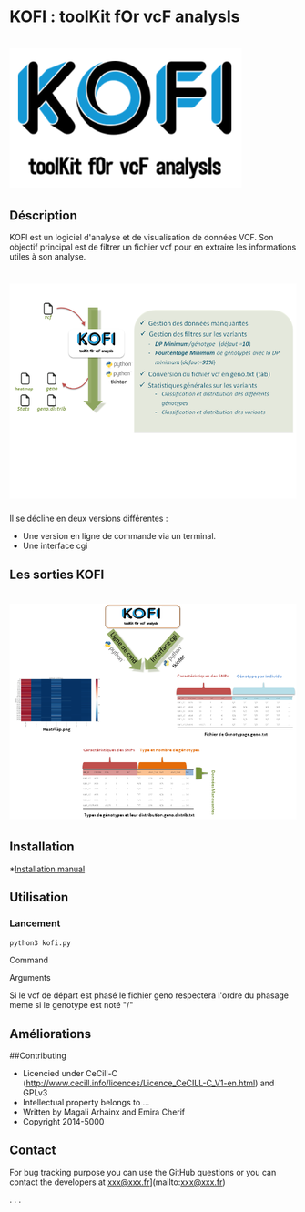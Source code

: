 # KOFI : toolKit fOr vcF analysIs

![](images/kofilogo1.PNG)
==========================



## Déscription

KOFI est un logiciel d'analyse et de visualisation de données VCF. Son objectif principal est de filtrer un fichier vcf pour en extraire les informations utiles à son analyse. 

![](images/kofiOverview.png)
=============================


Il se décline en deux versions différentes :

- Une version en ligne de commande via un terminal.
- Une interface cgi 
## Les sorties KOFI

![](images/kofiOutputs.png)
===========================

## Installation

*[Installation manual](https://github.com/emiracherif/VCF-project/blob/master/INSTALL.md)


## Utilisation

### Lancement 

```
python3 kofi.py
```

Command

Arguments

Si le vcf de départ est phasé le fichier geno respectera l'ordre du phasage meme si le genotype est noté "/"


## Améliorations

##Contributing

* Licencied under CeCill-C (http://www.cecill.info/licences/Licence_CeCILL-C_V1-en.html) and GPLv3 
* Intellectual property belongs to ... 
* Written by Magali Arhainx and  Emira Cherif
* Copyright 2014-5000

## Contact 

For bug tracking purpose you can use the GitHub questions or you can contact the developers at
xxx@xxx.fr](mailto:xxx@xxx.fr)

.
.
.

